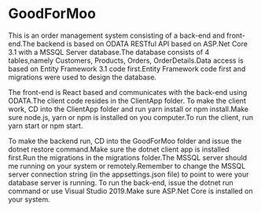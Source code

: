 # GoodForMoo

This is an order management system consisting of a back-end and front-end.The backend is based on ODATA RESTful API based on  ASP.Net Core 3.1
with a MSSQL Server database.The database consists of 4 tables,namely Customers, Products, Orders, OrderDetails.Data access is based on Entity Framework 3.1 code first.Entity Framework code first and migrations were used to design the database.

The front-end is React based and communicates with the back-end using ODATA.The client code resides in the ClientApp folder.
To make the client work, CD into the ClientApp folder and run yarn install or npm install.Make sure node.js, yarn or npm is installed on you computer.To run the client, run yarn start or npm start.

To make the backend run, CD into the GoodForMoo folder and issue the dotnet restore command.Make sure the dotnet client app is installed first.Run the migrations in the migrations folder.The MSSQL server should me running on your system or remotely.Remember to change the MSSQL server connection string (in the appsettings.json file) to point to were your database server is running.
To run the back-end, issue the dotnet run command or use Visual Studio 2019.Make sure ASP.Net Core is installed on your system.
